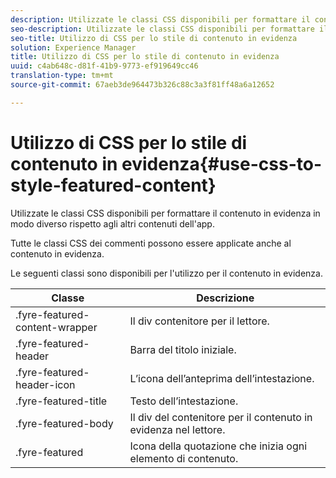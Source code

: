 ```yaml
---
description: Utilizzate le classi CSS disponibili per formattare il contenuto in evidenza in modo diverso rispetto agli altri contenuti dell'app.
seo-description: Utilizzate le classi CSS disponibili per formattare il contenuto in evidenza in modo diverso rispetto agli altri contenuti dell'app.
seo-title: Utilizzo di CSS per lo stile di contenuto in evidenza
solution: Experience Manager
title: Utilizzo di CSS per lo stile di contenuto in evidenza
uuid: c4ab648c-d81f-41b9-9773-ef919649cc46
translation-type: tm+mt
source-git-commit: 67aeb3de964473b326c88c3a3f81ff48a6a12652

---
```



# Utilizzo di CSS per lo stile di contenuto in evidenza{#use-css-to-style-featured-content}

Utilizzate le classi CSS disponibili per formattare il contenuto in evidenza in modo diverso rispetto agli altri contenuti dell'app.

Tutte le classi CSS dei commenti possono essere applicate anche al contenuto in evidenza.

Le seguenti classi sono disponibili per l'utilizzo per il contenuto in evidenza.

| Classe | Descrizione |
|---|---|
| .fyre-featured-content-wrapper | Il div contenitore per il lettore. |
| .fyre-featured-header | Barra del titolo iniziale. |
| .fyre-featured-header-icon | L’icona dell’anteprima dell’intestazione. |
| .fyre-featured-title | Testo dell’intestazione. |
| .fyre-featured-body | Il div del contenitore per il contenuto in evidenza nel lettore. |
| .fyre-featured | Icona della quotazione che inizia ogni elemento di contenuto. |

